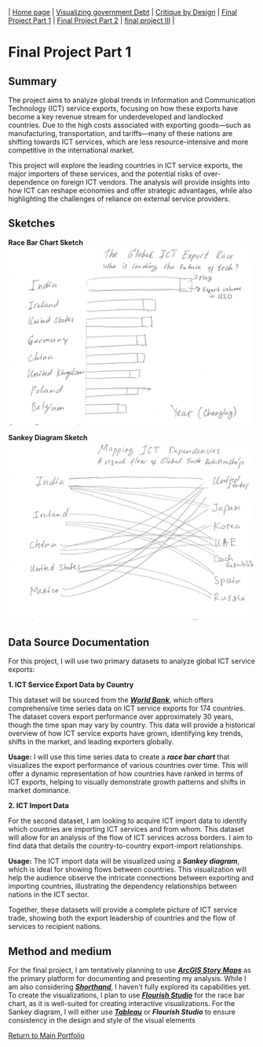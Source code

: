 | [Home page](https://aabdulakhadov.github.io/Portfolio/) | [Visualizing government Debt](/visualizing-government-debt.md) | [Critique by Design](/critique-by-design.md) | [Final Project Part 1](/Final-project-part1.md) | [Final Project Part 2](/Final-project-part2.md) | [final project III](final-project-part-three) |

# Final Project Part 1

## Summary
The project aims to analyze global trends in Information and Communication Technology (ICT) service exports, focusing on how these exports have become a key revenue stream for underdeveloped and landlocked countries. Due to the high costs associated with exporting goods—such as manufacturing, transportation, and tariffs—many of these nations are shifting towards ICT services, which are less resource-intensive and more competitive in the international market. 

This project will explore the leading countries in ICT service exports, the major importers of these services, and the potential risks of over-dependence on foreign ICT vendors. The analysis will provide insights into how ICT can reshape economies and offer strategic advantages, while also highlighting the challenges of reliance on external service providers.

## Sketches
**Race Bar Chart Sketch**
<img src="Race Bar Chart.jpg" width="500"/>

**Sankey Diagram Sketch**
<img src="Sankey Diagram.jpg" width="500"/>

## Data Source Documentation
For this project, I will use two primary datasets to analyze global ICT service exports:

**1. ICT Service Export Data by Country**

This dataset will be sourced from the [***World Bank***](https://wits.worldbank.org/CountryProfile/en/country/by-country/startyear/LTST/endyear/LTST/indicator/BX-GSR-CCIS-CD), which offers comprehensive time series data on ICT service exports for 174 countries. The dataset covers export performance over approximately 30 years, though the time span may vary by country. This data will provide a historical overview of how ICT service exports have grown, identifying key trends, shifts in the market, and leading exporters globally.

**Usage:**
I will use this time series data to create a ***race bar chart*** that visualizes the export performance of various countries over time. This will offer a dynamic representation of how countries have ranked in terms of ICT exports, helping to visually demonstrate growth patterns and shifts in market dominance.

**2. ICT Import Data**

For the second dataset, I am looking to acquire ICT import data to identify which countries are importing ICT services and from whom. This dataset will allow for an analysis of the flow of ICT services across borders. I aim to find data that details the country-to-country export-import relationships.

**Usage:**
The ICT import data will be visualized using a ***Sankey diagram***, which is ideal for showing flows between countries. This visualization will help the audience observe the intricate connections between exporting and importing countries, illustrating the dependency relationships between nations in the ICT sector.

Together, these datasets will provide a complete picture of ICT service trade, showing both the export leadership of countries and the flow of services to recipient nations.

## Method and medium
For the final project, I am tentatively planning to use [***ArcGIS Story Maps***](https://storymaps.arcgis.com/) as the primary platform for documenting and presenting my analysis. While I am also considering [***Shorthand***](https://shorthand.com/), I haven't fully explored its capabilities yet. To create the visualizations, I plan to use [***Flourish Studio***](https://app.flourish.studio/projects) for the race bar chart, as it is well-suited for creating interactive visualizations. For the Sankey diagram, I will either use [***Tableau***](https://www.tableau.com/) or ***Flourish Studio*** to ensure consistency in the design and style of the visual elements

[Return to Main Portfolio](/README.md)
